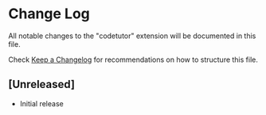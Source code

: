 # Change Log

All notable changes to the "codetutor" extension will be documented in this file.

Check [Keep a Changelog](http://keepachangelog.com/) for recommendations on how to structure this file.

## [Unreleased]

- Initial release